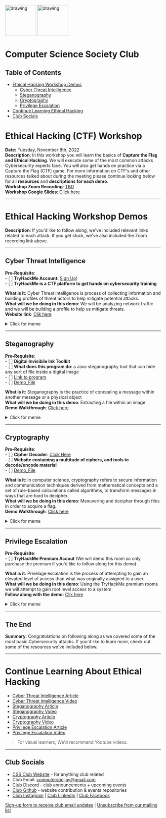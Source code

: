 
<!-- # Ethical Hacking Workshop -->

<img src="https://i.imgur.com/JybZuXd.png" alt="drawing" width="100"/> <img src="https://i.imgur.com/Bzkqs5I.png" alt="drawing" width="100"/>

# Computer Science Society Club

## Table of Contents
- [Ethical Hacking Workshop Demos
](#Ethical-Hacking-Workshop-Demos)
    - [Cyber Threat Intelligence](#Cyber-Threat-Intelligence)
    - [Steganography](#Steganography)
    - [Cryptography](#Cryptography)
    - [Privilege Escalation](#Privilege-Escalation)
- [Continue Learning Ethical Hacking](#Continue-Learning-Ethical-Hacking)
- [Club Socials](#Club-Socials)

# Ethical Hacking (CTF) Workshop 

**Date:** Tuesday, November 8th, 2022 <br>
**Description**: In this workshop you will learn the basics of **Capture the Flag and Ethical Hacking**. We will execute some of the most common attacks Cybersecurity experts face. You will also get hands on practice via a Capture the Flag (CTF) game. For more information on CTF's and other resources talked about during the meeting please continue looking below for all **resources** and **descriptions for each demo**. <br>
**Workshop Zoom Recording**: [TBD]() <br>
**Workshop Google Slides**: [Click here]() <br>

---

# Ethical Hacking Workshop Demos

**Description**: If you'd like to follow along, we've included relevant links related to each attack. If you get stuck, we've also included the Zoom recording link above.

---

## Cyber Threat Intelligence
**Pre-Requisite**: <br>
    - [ ] **TryHackMe Account**: [Sign Up](https://tryhackme.com/login)) <br>
    - [ ] **TryHackMe is a CTF platform to get hands on cybersecurity training** <br>

**What is it**: Cyber Threat intelligence is process of collecting information and building profiles of threat actors to help mitigate potential attacks. <br>
**What will we be doing in this demo**: We will be analyzing network traffic and we will be building a profile to help us mitigate threats. <br>
**Website link**: [Clik here](https://tryhackme.com/room/cyberthreatintel) <br>

<details>
    <summary>Click for meme</summary>
    <img src="https://i.imgur.com/wXWhJfK.png" alt="drawing" width="400" height="300"/>
</details>

---

## Steganography
**Pre-Requisite**: <br>
    - [ ] **Digital Invisibile Ink Toolkit** <br>
    - [ ] **What does this program do**: a Java steganography tool that can hide any sort of file inside a digital image <br>
    - [ ] [Link to program](https://sourceforge.net/projects/diit/files/diit/1.5/diit-1.5.jar/download?use_mirror=cytranet)<br>
    - [ ] [Demo_File](https://i.imgur.com/66qJWwL.jpg) <br>

**What is it**: Steganography is the practice of concealing a message within another message or a physical object <br>
**What will we be doing in this demo**: Extracting a file within an image <br>
**Demo Walkthrough**: [Click here](https://youtu.be/G8qQsH3H_Go) <br>
<details>
    <summary>Click for meme</summary>
    <img src="https://i.imgur.com/K7qBgQg.jpg" alt="drawing" width="400" height="300"/>
</details>

---

## Cryptography
**Pre-Requisite**: <br>
    - [ ] **Cipher Decoder**: [Click Here](https://www.dcode.fr/) <br>
    - [ ] **Website containing a multitude of ciphers, and tools to decode/encode material** <br>
    - [ ] [Demo_File](https://www.dropbox.com/scl/fo/qq6wmaqtknyh8w2ga5yrw/h?dl=0&rlkey=wwf45y7dneckc3dvoq1m3rhy8) <br>

**What is it**: In computer science, cryptography refers to secure information and communication techniques derived from mathematical concepts and a set of rule-based calculations called algorithms, to transform messages in ways that are hard to decipher. <br>
**What will we be doing in this demo**: Manuvering and decipher through files in order to acquire a flag. <br>
**Demo Walkthrough**: [Click here](https://youtu.be/9mXGVnB1XaE) <br>
<details>
    <summary>Click for meme</summary>
    <img src="https://i.imgur.com/O6kofwQ.jpg" alt="drawing" width="400" height="300"/>
</details>

---

## Privilege Escalation
**Pre-Requisite**: <br>
    - [ ] **TryHackMe Premium Accout** (We will demo this room so only purchase the premium if you'd like to follow along for this demo) <br>

**What is it**: Privelage escalation is the process of attempting to gain an elevated level of access than what was originally assigned to a user. <br>
**What will we be doing in this demo**: Using the TryHackMe premium rooms we will attempt to gain root level access to a system. <br>
**Follow along with the demo**: [Clik here](https://tryhackme.com/room/intronetworksecurity) <br>
<details>
    <summary>Click for meme</summary>
    <img src="https://i.imgur.com/M7DkGtn.png" alt="drawing" width="400" height="300"/>
</details>

---

## The End
**Summary**: Congratulations on following along as we covered some of the most basic Cybersecurity attacks. If you'd like to learn more, check out some of the resources we've included below.

---

# Continue Learning About Ethical Hacking
- [Cyber Threat Intelligence Article](https://medium.com/katies-five-cents/a-cyber-threat-intelligence-self-study-plan-part-1-968b5a8daf9a)
- [Cyber Threat Intelligence Video](https://www.youtube.com/watch?v=J7e74QLVxCk)
- [Steganography Article](https://www.edureka.co/blog/steganography-tutorial)
- [Steganography Video](https://www.youtube.com/watch?v=Te8Cao2Smsk)
- [Cryptography Article](https://sopa.tulane.edu/blog/how-to-learn-cryptography)
- [Cryptography Video](https://www.youtube.com/watch?v=6_Cxj5WKpIw)
- [Privilege Escalation Article](https://www.invicti.com/learn/privilege-escalation/)
- [Privilege Escalation Video](https://www.youtube.com/watch?v=dpvRaCR0ZWU)


> For visual learners, We'd recommend Youtube videos.

---

## Club Socials
- [CSS Club Website](https://jjaycss.tech/) - for anything club related
- Club Email: computersocjjay@gmail.com
- [Club Discord](https://discord.gg/fJZKErEnPa) - club announcements + upcoming events
- [Club Github](https://github.com/jjcss) - website contribution & events repositories
- [Club Instagram](https://www.instagram.com/jjccomputerscience/) | [Club LinkedIn](https://www.linkedin.com/company/jjcss) | [Club Facebook](https://www.facebook.com/CSSJohnJay)

[Sign-up form to receive club email updates](https://docs.google.com/forms/d/e/1FAIpQLSdH_JXgC_RLikn0gXIr3v7h9TcPvZX3XxaW1CvdhJ3Unnofwg/viewform?usp=pp_url) | [Unsubscribe from our mailing list](https://docs.google.com/forms/d/e/1FAIpQLScM5GbCdIhCrFE1f4fBG3tzvpi2UhdJXgARlcwyCG9adim6rA/viewform)
